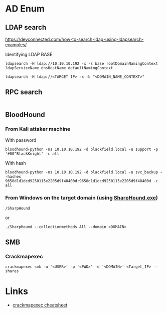 # AD Enum

## LDAP search
https://devconnected.com/how-to-search-ldap-using-ldapsearch-examples/

Identifying LDAP BASE
```
ldapsearch -H ldap://10.10.10.192 -x -s base rootDomainNamingContext ldapServiceName dnsHostName defaultNamingContext
```

```
ldapsearch -H ldap://<TARGET IP> -x -b "<DOMAIN_NAME_CONTEXT>"
```




## RPC search
```

```


## BloodHound

### From Kali attaker machine

With password
```
bloodhound-python -ns 10.10.10.192 -d blackfield.local -u support -p '#00^BlackKnight' -c all 
```

With hash
```
bloodhound-python -ns 10.10.10.192 -d blackfield.local -u svc_backup --hashes 9658d1d1dcd9250115e2205d9f48400d:9658d1d1dcd9250115e2205d9f48400d -c all
```

### From Windows on the target domain (using [SharpHound.exe](https://github.com/BloodHoundAD/BloodHound/tree/master/Collectors))


```
/SharpHound
```
or
```
./SharpHound --collectionmethods All --domain <DOMAIN>
```


## SMB

### Crackmapexec
```
crackmapexec smb -u '<USER>' -p '<PWD>' -d '<DOMAIN>' <Target_IP> --shares
```


# Links

- [crackmapexec cheatsheet](https://lisandre.com/archives/14589) 